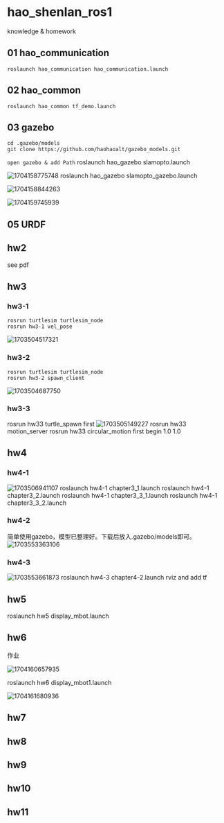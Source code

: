 <!--
 * @Author: zhanghao
 * @Date: 2022-08-10 18:47:29
 * @LastEditTime: 2024-01-02 10:15:13
 * @FilePath: /hao_shenlan_ros1/README.md
 * @Description:  
-->
# hao_shenlan_ros1
knowledge &  homework
## 01 hao_communication
```
roslaunch hao_communication hao_communication.launch
```
## 02 hao_common
```
roslaunch hao_common tf_demo.launch
```

## 03 gazebo
```
cd .gazebo/models
git clone https://github.com/haohaoalt/gazebo_models.git
```
`open gazebo & add Path`
roslaunch hao_gazebo slamopto.launch

![1704158775748](image/README/1704158775748.png)
roslaunch hao_gazebo slamopto_gazebo.launch 

![1704158844263](image/README/1704158844263.png)


![1704159745939](image/README/1704159745939.png)

## 05 URDF




## hw2 

see pdf

## hw3

### hw3-1

```
rosrun turtlesim turtlesim_node
rosrun hw3-1 vel_pose
```
![1703504517321](image/README/1703504517321.png)
### hw3-2
```
rosrun turtlesim turtlesim_node
rosrun hw3-2 spawn_client
```
![1703504687750](image/README/1703504687750.png)
### hw3-3
rosrun hw33 turtle_spawn first
![1703505149227](image/README/1703505149227.png)
rosrun hw33 motion_server
rosrun hw33 circular_motion first begin 1.0 1.0
## hw4
### hw4-1
![1703506941107](image/README/1703506941107.png)
roslaunch hw4-1 chapter3_1.launch 
roslaunch hw4-1 chapter3_2.launch 
roslaunch hw4-1 chapter3_3_1.launch 
roslaunch hw4-1 chapter3_3_2.launch 
### hw4-2
简单使用gazebo，模型已整理好。下载后放入.gazebo/models即可。
![1703553363106](image/README/1703553363106.png)
### hw4-3 
![1703553661873](image/README/1703553661873.png)
roslaunch hw4-3 chapter4-2.launch 
rviz and add tf
## hw5

roslaunch hw5 display_mbot.launch 

## hw6
作业

![1704160657935](image/README/1704160657935.png)

roslaunch hw6 display_mbot1.launch 

![1704161680936](image/README/1704161680936.png)

## hw7


## hw8



## hw9

## hw10

## hw11
